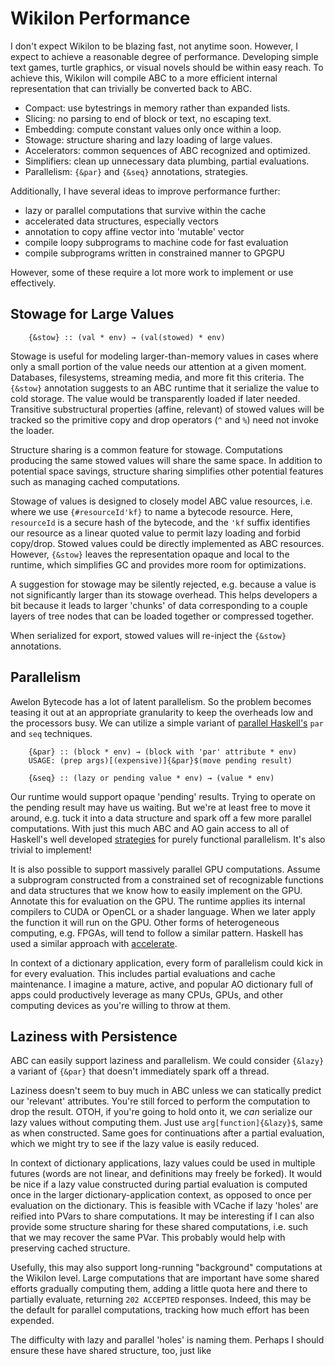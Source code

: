 
# Wikilon Performance

I don't expect Wikilon to be blazing fast, not anytime soon. However, I expect to achieve a reasonable degree of performance. Developing simple text games, turtle graphics, or visual novels should be within easy reach. To achieve this, Wikilon will compile ABC to a more efficient internal representation that can trivially be converted back to ABC.

* Compact: use bytestrings in memory rather than expanded lists.
* Slicing: no parsing to end of block or text, no escaping text.
* Embedding: compute constant values only once within a loop.
* Stowage: structure sharing and lazy loading of large values.
* Accelerators: common sequences of ABC recognized and optimized.
* Simplifiers: clean up unnecessary data plumbing, partial evaluations.
* Parallelism: `{&par}` and `{&seq}` annotations, strategies.

Additionally, I have several ideas to improve performance further:

* lazy or parallel computations that survive within the cache
* accelerated data structures, especially vectors 
* annotation to copy affine vector into 'mutable' vector
* compile loopy subprograms to machine code for fast evaluation
* compile subprograms written in constrained manner to GPGPU

However, some of these require a lot more work to implement or use effectively.

## Stowage for Large Values

        {&stow} :: (val * env) → (val(stowed) * env)

Stowage is useful for modeling larger-than-memory values in cases where only a small portion of the value needs our attention at a given moment. Databases, filesystems, streaming media, and more fit this criteria. The `{&stow}` annotation suggests to an ABC runtime that it serialize the value to cold storage. The value would be transparently loaded if later needed. Transitive substructural properties (affine, relevant) of stowed values will be tracked so the primitive copy and drop operators (`^` and `%`) need not invoke the loader. 

Structure sharing is a common feature for stowage. Computations producing the same stowed values will share the same space. In addition to potential space savings, structure sharing simplifies other potential features such as managing cached computations. 

Stowage of values is designed to closely model ABC value resources, i.e. where we use `{#resourceId'kf}` to name a bytecode resource. Here, `resourceId` is a secure hash of the bytecode, and the `'kf` suffix identifies our resource as a linear quoted value to permit lazy loading and forbid copy/drop. Stowed values could be directly implemented as ABC resources. However, `{&stow}` leaves the representation opaque and local to the runtime, which simplifies GC and provides more room for optimizations.

A suggestion for stowage may be silently rejected, e.g. because a value is not significantly larger than its stowage overhead. This helps developers a bit because it leads to larger 'chunks' of data corresponding to a couple layers of tree nodes that can be loaded together or compressed together.

When serialized for export, stowed values will re-inject the `{&stow}` annotations.

## Parallelism 

Awelon Bytecode has a lot of latent parallelism. So the problem becomes teasing it out at an appropriate granularity to keep the overheads low and the processors busy. We can utilize a simple variant of [parallel Haskell's](https://hackage.haskell.org/package/parallel-3.2.0.6/docs/Control-Parallel.html) `par` and `seq` techniques.

        {&par} :: (block * env) → (block with 'par' attribute * env)
        USAGE: (prep args)[(expensive)]{&par}$(move pending result)

        {&seq} :: (lazy or pending value * env) → (value * env)

Our runtime would support opaque 'pending' results. Trying to operate on the pending result may have us waiting. But we're at least free to move it around, e.g. tuck it into a data structure and spark off a few more parallel computations. With just this much ABC and AO gain access to all of Haskell's well developed [strategies](https://hackage.haskell.org/package/parallel-3.2.0.6/docs/Control-Parallel-Strategies.html) for purely functional parallelism. It's also trivial to implement!

It is also possible to support massively parallel GPU computations. Assume a subprogram constructed from a constrained set of recognizable functions and data structures that we know how to easily implement on the GPU. Annotate this for evaluation on the GPU. The runtime applies its internal compilers to CUDA or OpenCL or a shader language. When we later apply the function it will run on the GPU. Other forms of heterogeneous computing, e.g. FPGAs, will tend to follow a similar pattern. Haskell has used a similar approach with [accelerate](https://hackage.haskell.org/package/accelerate).

In context of a dictionary application, every form of parallelism could kick in for every evaluation. This includes partial evaluations and cache maintenance. I imagine a mature, active, and popular AO dictionary full of apps could productively leverage as many CPUs, GPUs, and other computing devices as you're willing to throw at them.

## Laziness with Persistence

ABC can easily support laziness and parallelism. We could consider `{&lazy}` a variant of `{&par}` that doesn't immediately spark off a thread. 

Laziness doesn't seem to buy much in ABC unless we can statically predict our 'relevant' attributes. You're still forced to perform the computation to drop the result. OTOH, if you're going to hold onto it, we *can* serialize our lazy values without computing them. Just use `arg[function]{&lazy}$`, same as when constructed. Same goes for continuations after a partial evaluation, which we might try to see if the lazy value is easily reduced.

In context of dictionary applications, lazy values could be used in multiple futures (words are not linear, and definitions may freely be forked). It would be nice if a lazy value constructed during partial evaluation is computed once in the larger dictionary-application context, as opposed to once per evaluation on the dictionary. This is feasible with VCache if lazy 'holes' are reified into PVars to share computations. It may be interesting if I can also provide some structure sharing for these shared computations, i.e. such that we may recover the same PVar. This probably would help with preserving cached structure.

Usefully, this may also support long-running "background" computations at the Wikilon level. Large computations that are important have some shared efforts gradually computing them, adding a little quota here and there to partially evaluate, returning `202 ACCEPTED` responses. Indeed, this may be the default for parallel computations, tracking how much effort has been expended.

The difficulty with lazy and parallel 'holes' is naming them. Perhaps I should ensure these have shared structure, too, just like 



